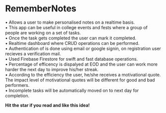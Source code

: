 # RememberNotes
• Allows a user to make personalised notes  on a realtime basis.<br/>
• This app can be useful in college events and fests where a group of people are working on a set of tasks.<br/>
• Once the task gets completed the user can mark it completed.<br/>
• Realtime dashboard where CRUD operations can be performed.<br/>
• Authentication of is done using email or google signin, on registration user recieves a verification mail.<br/>
• Used Firebase Firestore for swift and fast database operations.<br/>
• Percentage of efficency is dispalyed at EOD and the user can work more harder the next day to improve his/her streak. <br/>
• According to the efficiency the user, he/she receives a motivational quote. The impact level of motivational quotes will be different for good and bad performers.<br/>
• Incomplete tasks will be automatically moved on to next day for completion.


<b>Hit the star if you read and like this idea!</b>
